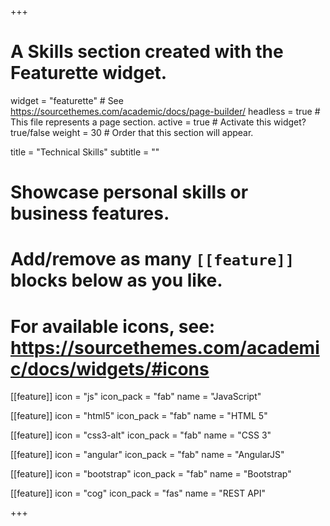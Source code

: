 +++
# A Skills section created with the Featurette widget.
widget = "featurette"  # See https://sourcethemes.com/academic/docs/page-builder/
headless = true  # This file represents a page section.
active = true  # Activate this widget? true/false
weight = 30  # Order that this section will appear.

title = "Technical Skills"
subtitle = ""

# Showcase personal skills or business features.
# 
# Add/remove as many `[[feature]]` blocks below as you like.
# 
# For available icons, see: https://sourcethemes.com/academic/docs/widgets/#icons

[[feature]]
  icon = "js"
  icon_pack = "fab"
  name = "JavaScript"
 
[[feature]]
  icon = "html5"
  icon_pack = "fab"
  name = "HTML 5"

[[feature]]
  icon = "css3-alt"
  icon_pack = "fab"
  name = "CSS 3"
  
[[feature]]
  icon = "angular"
  icon_pack = "fab"
  name = "AngularJS"

[[feature]]
  icon = "bootstrap"
  icon_pack = "fab"
  name = "Bootstrap"

[[feature]]
  icon = "cog"
  icon_pack = "fas"
  name = "REST API"
  

+++
